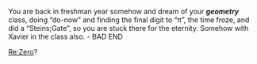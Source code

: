 You are back in freshman year somehow and dream of your _**geometry**_ class, doing “do-now” and finding the final digit to “π”, the time froze, and did a “Steins;Gate”, so you are stuck there for the eternity. Somehow with Xavier in the class also. - BAD END

[Re:Zero](../README.md)?
